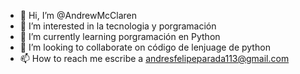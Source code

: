 - 👋 Hi, I’m @AndrewMcClaren
- 👀 I’m interested in  la tecnologia y porgramación
- 🌱 I’m currently learning  porgramación en Python
- 💞️ I’m looking to collaborate on código de lenjuage de python
- 📫 How to reach me  escribe a andresfelipeparada113@gmail.com

<!---
AndrewMcClaren/AndrewMcClaren is a ✨ special ✨ repository because its `README.md` (this file) appears on your GitHub profile.
You can click the Preview link to take a look at your changes.
--->
